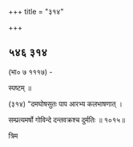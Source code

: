 +++
title = "३१४"

+++


## ५४६ ३१४
(भा० ७ १११७) - 

स्पष्टम् ॥ 

(३१४) "दमघोषसुतः पाप आरभ्य कलभाषणात् । 

सम्प्रत्यमर्षो गोविन्दे दन्तवक्रश्च दुर्मतिः ॥ १०१५॥ 

त्रिम 
